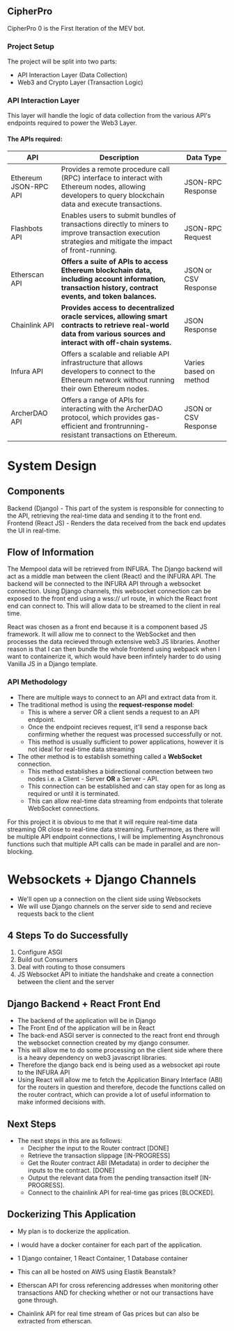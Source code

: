 ## CipherPro
CipherPro 0 is the First Iteration of the MEV bot.

### Project Setup
The project will be split into two parts:

- API Interaction Layer (Data Collection)
- Web3 and Crypto Layer (Transaction Logic)

### API Interaction Layer

This layer will handle the logic of data collection from the various API's endpoints required to power the Web3 Layer.

#### The APIs required:

| API                     | Description                                                                                                                                     | Data Type              |
|-------------------------|-------------------------------------------------------------------------------------------------------------------------------------------------|------------------------|
| Ethereum JSON-RPC API   | Provides a remote procedure call (RPC) interface to interact with Ethereum nodes, allowing developers to query blockchain data and execute transactions. | JSON-RPC Response      |
| Flashbots API           | Enables users to submit bundles of transactions directly to miners to improve transaction execution strategies and mitigate the impact of front-running. | JSON-RPC Request       |
| Etherscan API           | **Offers a suite of APIs to access Ethereum blockchain data, including account information, transaction history, contract events, and token balances.**    | JSON or CSV Response   |
| Chainlink API           | **Provides access to decentralized oracle services, allowing smart contracts to retrieve real-world data from various sources and interact with off-chain systems.** | JSON Response          |
| Infura API              | Offers a scalable and reliable API infrastructure that allows developers to connect to the Ethereum network without running their own Ethereum nodes.   | Varies based on method  |
| ArcherDAO API           | Offers a range of APIs for interacting with the ArcherDAO protocol, which provides gas-efficient and frontrunning-resistant transactions on Ethereum.     | JSON or CSV Response   |

# System Design

## Components
  Backend (Django) - This part of the system is responsible for connecting to the API, retrieving the real-time data and sending it to the front end.
  Frontend (React JS) - Renders the data received from the back end updates the UI in real-time.

## Flow of Information 

The Mempool data will be retrieved from INFURA. The Django backend will act as a middle man between the client (React) and the INFURA API. The backend will be connected to the INFURA API through a websocket connection. Using Django channels, this websocket connection can be exposed to the front end using a wss:// url route, in which the React front end can connect to. This will allow data to be streamed to the client in real time.

React was chosen as a front end because it is a component based JS framework. It will allow me to connect to the WebSocket and then processes the data recieved through extensive web3 JS libraries. Another reason is that I can then bundle the whole frontend using webpack when I want to containerize it, which would have been infintely harder to do using Vanilla JS in a Django template.


### API Methodology

- There are multiple ways to connect to an API and extract data from it.
- The traditional method is using the **request-response model**:
  - This is where a server OR a client sends a request to an API endpoint.
  - Once the endpoint recieves request, it'll send a response back confirming whether the request was processed successfully or not.
  - This method is usually sufficient to power applications, however it is not ideal for real-time data streaming
- The other method is to establish something called a **WebSocket** connection.
  - This method establishes a bidirectional connection between two nodes i.e. a Client - Server **OR** a Server - API.
  - This connection can be established and can stay open for as long as required or until it is terminated.
  - This can allow real-time data streaming from endpoints that tolerate WebSocket connections.


For this project it is obvious to me that it will require real-time data streaming OR close to real-time data streaming.
Furthermore, as there will be multiple API endpoint connections, I will be implementing Asynchronous functions such that multiple API calls can be made in parallel and are non-blocking. 

# Websockets + Django Channels

- We'll open up a connection on the client side using Websockets
- We will use Django channels on the server side to send and recieve requests back to the client

## 4 Steps To do Successfully

  1. Configure ASGI
  2. Build out Consumers
  3. Deal with routing to those consumers
  4. JS Websocket API to initiate the handshake and create a connection between the client and the server


## Django Backend + React Front End

  - The backend of the application will be in Django 
  - The Front End of the application will be in React
  - The back-end ASGI server is connected to the react front end through the websocket connection created by my django consumer.
  - This will allow me to do some processing on the client side where there is a heavy dependency on web3 javascript libraries.
  - Therefore the django back end is being used as a websocket api route to the INFURA API
  - Using React will allow me to fetch the Application Binary Interface (ABI) for the routers in question and therefore, decode the functions called on the router contract, which can provide a lot of useful information to make informed decisions with.

## Next Steps

  - The next steps in this are as follows:
    - Decipher the input to the Router contract [DONE]
    - Retrieve the transaction slippage [IN-PROGRESS]
    - Get the Router contract ABI (Metadata) in order to decipher the inputs to the contract. [DONE]
    - Output the relevant data from the pending transaction itself [IN-PROGRESS].
    - Connect to the chainlink API for real-time gas prices [BLOCKED].

## Dockerizing This Application

  - My plan is to dockerize the application.
  - I would have a docker container for each part of the application.
  - 1 Django container, 1 React Container, 1 Database container
  - This can all be hosted on AWS using Elastik Beanstalk?


  - Etherscan API for cross referencing addresses when monitoring other transactions AND for checking whether or not our transactions have gone through.
  - Chainlink API for real time stream of Gas prices but can also be extracted from etherscan.
  


